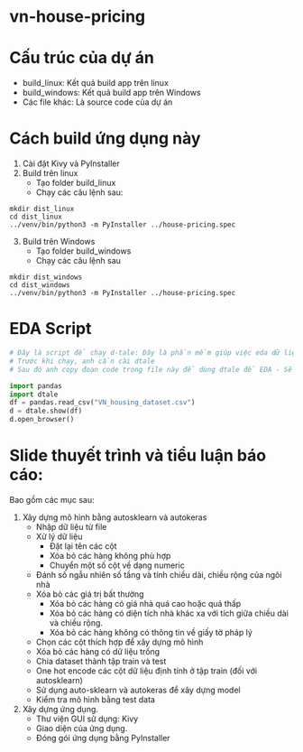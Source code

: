 # vn-house-pricing

# Cấu trúc của dự án
- build_linux: Kết quả build app trên linux
- build_windows: Kết quả build app trên Windows
- Các file khác: Là source code của dự án

# Cách build ứng dụng này
1. Cài đặt Kivy và PyInstaller
2. Build trên linux
    - Tạo folder build_linux
    - Chạy các câu lệnh sau:
```shell
mkdir dist_linux
cd dist_linux
../venv/bin/python3 -m PyInstaller ../house-pricing.spec
```
3. Build trên Windows
    - Tạo folder build_windows
    - Chạy các câu lệnh sau
```shell
mkdir dist_windows
cd dist_windows
../venv/bin/python3 -m PyInstaller ../house-pricing.spec
```

# EDA Script
```python
# Đây là script để chạy d-tale: Đây là phần mềm giúp việc eda dữ liệu đơn giản hơn
# Trước khi chạy, anh cần cài dtale
# Sau đó anh copy đoạn code trong file này để dùng dtale để EDA - Sẽ dễ hơn.

import pandas
import dtale
df = pandas.read_csv("VN_housing_dataset.csv")
d = dtale.show(df)
d.open_browser()
```

# Slide thuyết trình và tiểu luận báo cáo:

Bao gồm các mục sau:
1. Xây dựng mô hình bằng autosklearn và autokeras
   - Nhập dữ liệu từ file
   - Xử lý dữ liệu
     + Đặt lại tên các cột
     + Xóa bỏ các hàng không phù hợp
     + Chuyển một số cột về dạng numeric
   - Đánh số ngẫu nhiên số tầng và tính chiều dài, chiều rộng của ngôi nhà
   - Xóa bỏ các giá trị bất thường
     + Xóa bỏ các hàng có giá nhà quá cao hoặc quá thấp
     + Xóa bỏ các hàng có diện tích nhà khác xa với tích giữa chiều dài và chiều rộng.
     + Xóa bỏ các hàng không có thông tin về giấy tờ pháp lý
   - Chọn các cột thích hợp để xây dựng mô hình
   - Xóa bỏ các hàng có dữ liệu trống
   - Chia dataset thành tập train và test
   - One hot encode các cột dữ liệu định tính ở tập train (đối với autosklearn)
   - Sử dụng auto-sklearn và autokeras để xây dựng model
   - Kiểm tra mô hình bằng test data
3. Xây dựng ứng dụng.
   - Thư viện GUI sử dụng: Kivy
   - Giao diện của ứng dụng.
   - Đóng gói ứng dụng bằng PyInstaller
